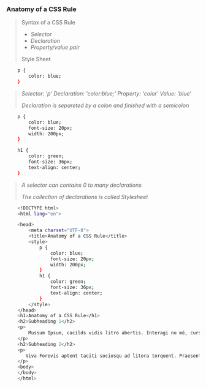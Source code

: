 ### Anatomy of a CSS Rule

> Syntax of a CSS Rule
> - *Selector*
> - *Declaration*
> - *Property/value pair*
> 
> Style Sheet

```sh
    p {
        color: blue;
    }
```
> *Selector:  'p'
> Declaration: 'color:blue;'
> Property: 'color'
> Value: 'blue'*
>
> *Declaration is separeted by a colon and finished with a semicolon*

```sh
    p {
        color: blue;
        font-size: 20px;
        width: 200px;
    }

    h1 {
        color: green;
        font-size: 36px;
        text-align: center;
    }
```
> *A selector can contains 0 to many declarations*
>
> *The collection of declarations is called Stylesheet*

```sh
    <!DOCTYPE html>
    <html lang="en">

    <head>
        <meta charset="UTF-8">
        <title>Anatomy of a CSS Rule</title>
        <style>
            p {
                color: blue;
                font-size: 20px;
                width: 200px;
            }
            h1 {
                color: green;
                font-size: 36px;
                text-align: center;
            }
        </style>
    </head>
    <h1>Anatomy of a CSS Rule</h1>
    <h2>Subheading 1</h2>
    <p>
        Mussum Ipsum, cacilds vidis litro abertis. Interagi no mé, cursus quis, vehicula ac nisi. 
    </p>
    <h2>Subheading 2</h2>
    <p>
       Viva Forevis aptent taciti sociosqu ad litora torquent. Praesent vel viverra nisi.  
    </p>
    <body>
    </body>
    </html>
```

